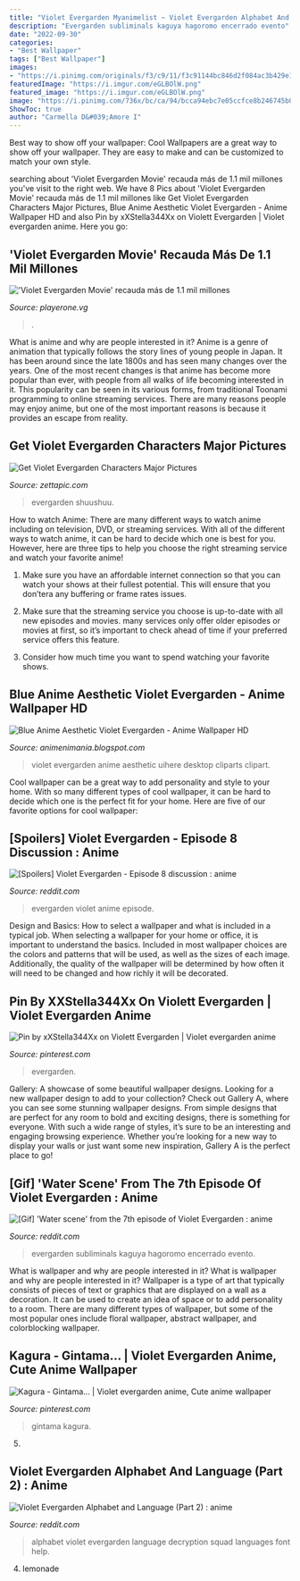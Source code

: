 ```yaml
---
title: "Violet Evergarden Myanimelist ~ Violet Evergarden Alphabet And Language (part 2) : Anime"
description: "Evergarden subliminals kaguya hagoromo encerrado evento"
date: "2022-09-30"
categories:
- "Best Wallpaper"
tags: ["Best Wallpaper"]
images:
- "https://i.pinimg.com/originals/f3/c9/11/f3c91144bc846d2f084ac3b429e1be9b.jpg"
featuredImage: "https://i.imgur.com/eGLBOlW.png"
featured_image: "https://i.imgur.com/eGLBOlW.png"
image: "https://i.pinimg.com/736x/bc/ca/94/bcca94ebc7e05ccfce8b246745b03e6e.jpg"
ShowToc: true
author: "Carmella D&#039;Amore I"
---
```



Best way to show off your wallpaper:
Cool Wallpapers are a great way to show off your wallpaper. They are easy to make and can be customized to match your own style.

	

		
searching about &#039;Violet Evergarden Movie&#039; recauda más de 1.1 mil millones you've visit to the right web. We have 8 Pics about &#039;Violet Evergarden Movie&#039; recauda más de 1.1 mil millones like Get Violet Evergarden Characters Major Pictures, Blue Anime Aesthetic Violet Evergarden - Anime Wallpaper HD and also Pin by xXStella344Xx on Violett Evergarden | Violet evergarden anime. Here you go:
		
    
## &#039;Violet Evergarden Movie&#039; Recauda Más De 1.1 Mil Millones

<img loading=lazy src="https://www.playerone.vg/wp-content/uploads/2020/10/7419de494ae07dcefc9ba1846c62b3ac-e1601909655533.jpg" onerror="this.onerror=null;this.src='https://tse4.mm.bing.net/th?id=OIP.fomyqlK_KrXncNgInfjeOQHaEM&amp;pid=15.1';" alt="&#039;Violet Evergarden Movie&#039; recauda más de 1.1 mil millones">

_Source: playerone.vg_

>. 

	

What is anime and why are people interested in it?
Anime is a genre of animation that typically follows the story lines of young people in Japan. It has been around since the late 1800s and has seen many changes over the years. One of the most recent changes is that anime has become more popular than ever, with people from all walks of life becoming interested in it. This popularity can be seen in its various forms, from traditional Toonami programming to online streaming services. There are many reasons people may enjoy anime, but one of the most important reasons is because it provides an escape from reality.

    
## Get Violet Evergarden Characters Major Pictures

<img loading=lazy src="http://images6.fanpop.com/image/photos/41300000/Violet-Evergarden-Character-full-2254007-violet-evergarden-41349027-804-1200.jpg" onerror="this.onerror=null;this.src='https://tse2.mm.bing.net/th?id=OIP.rm76GekSAylvFxLV5SAL5wHaLD&amp;pid=15.1';" alt="Get Violet Evergarden Characters Major Pictures">

_Source: zettapic.com_

>evergarden shuushuu. 

	

How to watch Anime: There are many different ways to watch anime including on television, DVD, or streaming services.
With all of the different ways to watch anime, it can be hard to decide which one is best for you. However, here are three tips to help you choose the right streaming service and watch your favorite anime!
1. Make sure you have an affordable internet connection so that you can watch your shows at their fullest potential. This will ensure that you don’tera any buffering or frame rates issues.

2. Make sure that the streaming service you choose is up-to-date with all new episodes and movies. many services only offer older episodes or movies at first, so it’s important to check ahead of time if your preferred service offers this feature.

3. Consider how much time you want to spend watching your favorite shows.

    
## Blue Anime Aesthetic Violet Evergarden - Anime Wallpaper HD

<img loading=lazy src="https://c7.uihere.com/files/110/404/923/violet-evergarden-desktop-wallpaper-anime-wallpaper-anime.jpg" onerror="this.onerror=null;this.src='https://tse4.mm.bing.net/th?id=OIP.Xy02kMYx3GrM39CdxXhDjAHaE8&amp;pid=15.1';" alt="Blue Anime Aesthetic Violet Evergarden - Anime Wallpaper HD">

_Source: animenimania.blogspot.com_

>violet evergarden anime aesthetic uihere desktop cliparts clipart. 

	

Cool wallpaper can be a great way to add personality and style to your home. With so many different types of cool wallpaper, it can be hard to decide which one is the perfect fit for your home. Here are five of our favorite options for cool wallpaper: 

    
## [Spoilers] Violet Evergarden - Episode 8 Discussion : Anime

<img loading=lazy src="https://i.imgur.com/eGLBOlW.png" onerror="this.onerror=null;this.src='https://tse4.mm.bing.net/th?id=OIP.c3D90t1GyiHuPAmuuQgWGwHaHa&amp;pid=15.1';" alt="[Spoilers] Violet Evergarden - Episode 8 discussion : anime">

_Source: reddit.com_

>evergarden violet anime episode. 

	

Design and Basics: How to select a wallpaper and what is included in a typical job.
When selecting a wallpaper for your home or office, it is important to understand the basics. Included in most wallpaper choices are the colors and patterns that will be used, as well as the sizes of each image. Additionally, the quality of the wallpaper will be determined by how often it will need to be changed and how richly it will be decorated.

    
## Pin By XXStella344Xx On Violett Evergarden | Violet Evergarden Anime

<img loading=lazy src="https://i.pinimg.com/736x/bc/ca/94/bcca94ebc7e05ccfce8b246745b03e6e.jpg" onerror="this.onerror=null;this.src='https://tse4.mm.bing.net/th?id=OIP.hg18Nm9PfO6Yn8vHsUaMGgHaEK&amp;pid=15.1';" alt="Pin by xXStella344Xx on Violett Evergarden | Violet evergarden anime">

_Source: pinterest.com_

>evergarden. 

	

Gallery: A showcase of some beautiful wallpaper designs.
Looking for a new wallpaper design to add to your collection? Check out Gallery A, where you can see some stunning wallpaper designs. From simple designs that are perfect for any room to bold and exciting designs, there is something for everyone. With such a wide range of styles, it’s sure to be an interesting and engaging browsing experience. Whether you’re looking for a new way to display your walls or just want some new inspiration, Gallery A is the perfect place to go!





	
	
    
## [Gif] &#039;Water Scene&#039; From The 7th Episode Of Violet Evergarden : Anime

<img loading=lazy src="https://external-preview.redd.it/Ff1cJdARDq3HeNtAam1VAhc9FnR5TTsp9PZU89adNhE.gif?format=png8&amp;s=6c119d64a86c77b2533a3366ab8c0c80ccf2d030" onerror="this.onerror=null;this.src='https://tse2.mm.bing.net/th?id=OIP.Hn0jRyetYt3At-IPEeHQXQHaDk&amp;pid=15.1';" alt="[Gif] &#039;Water scene&#039; from the 7th episode of Violet Evergarden : anime">

_Source: reddit.com_

>evergarden subliminals kaguya hagoromo encerrado evento. 

	

What is wallpaper and why are people interested in it?
What is wallpaper and why are people interested in it?
Wallpaper is a type of art that typically consists of pieces of text or graphics that are displayed on a wall as a decoration. It can be used to create an idea of space or to add personality to a room. There are many different types of wallpaper, but some of the most popular ones include floral wallpaper, abstract wallpaper, and colorblocking wallpaper.

    
## Kagura - Gintama... | Violet Evergarden Anime, Cute Anime Wallpaper

<img loading=lazy src="https://i.pinimg.com/originals/f3/c9/11/f3c91144bc846d2f084ac3b429e1be9b.jpg" onerror="this.onerror=null;this.src='https://tse1.mm.bing.net/th?id=OIP.VQz84gp-ipJO77MoOnSP6gHaHa&amp;pid=15.1';" alt="Kagura - Gintama... | Violet evergarden anime, Cute anime wallpaper">

_Source: pinterest.com_

>gintama kagura. 

	

5.

    
## Violet Evergarden Alphabet And Language (Part 2) : Anime

<img loading=lazy src="https://i.imgur.com/7ZifdfF.png" onerror="this.onerror=null;this.src='https://tse4.mm.bing.net/th?id=OIP.8j2MpjsoTi4eccH5z_8WRAHaFR&amp;pid=15.1';" alt="Violet Evergarden Alphabet and Language (Part 2) : anime">

_Source: reddit.com_

>alphabet violet evergarden language decryption squad languages font help. 

	

4. lemonade 

